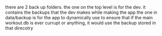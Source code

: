 there are 2 back up folders. the one on the top level is for the dev. it contains the backups that the dev makes while making the app
the one in data/backup is for the app to dynamically use to ensure that if the main workout.db is ever currupt or anything, it would use the backup stored in that direcotry
